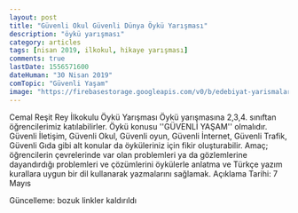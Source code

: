 ```yaml
---
layout: post
title: "Güvenli Okul Güvenli Dünya Öykü Yarışması"
description: "öykü yarışması"
category: articles
tags: [nisan 2019, ilkokul, hikaye yarışması]
comments: true
lastDate: 1556571600
dateHuman: "30 Nisan 2019"
comTopic: "Güvenli Yaşam"
image: "https://firebasestorage.googleapis.com/v0/b/edebiyat-yarismalari.appspot.com/o/guvenli-okul-guvenli-dunya-oyku-yarismasi.jpg?alt=media&token=0561754d-fc1d-43f9-9f38-00837cf4ea5f"
---
```


Cemal Reşit Rey İlkokulu Öykü Yarışması
Öykü yarışmasına 2,3,4. sınıftan öğrencilerimiz katılabilirler. Öykü konusu ''GÜVENLİ YAŞAM'' olmalıdır.  Güvenli İletişim, Güvenli Okul, Güvenli oyun, Güvenli İnternet, Güvenli Trafik, Güvenli Gıda  gibi alt konular da öyküleriniz için fikir oluşturabilir. 
Amaç; öğrencilerin çevrelerinde var olan  problemleri ya da gözlemlerine dayandırdığı problemleri ve çözümlerini öykülerle anlatma ve Türkçe yazım  kurallara uygun bir dil kullanarak yazmalarını sağlamak.
Açıklama Tarihi: 7 Mayıs

Güncelleme: bozuk linkler kaldırıldı